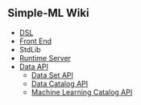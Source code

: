 ## Simple-ML Wiki
* [DSL][dsl]
* [Front End][frontend]
* StdLib
* [Runtime Server][runtime]
* [Data API][data_api]
   * [Data Set API][data_set_api]
   * [Data Catalog API][data_catalog_api]
   * [Machine Learning Catalog API][ml_catalog_api]


[dsl]: https://github.com/Anzumana/Simple-ML/wiki/Language-Tutorial
[data_api]: https://github.com/Anzumana/Simple-ML/wiki/Data-API
[data_set_api]: https://github.com/Anzumana/Simple-ML/wiki/Data-Set-API
[data_catalog_api]: https://github.com/Anzumana/Simple-ML/wiki/Data-Catalog-API
[frontend]: https://github.com/Anzumana/Simple-ML/wiki/Front-End
[ml_catalog_api]: https://github.com/Anzumana/Simple-ML/wiki/Machine-Learning-Catalog-API
[runtime]: https://github.com/Anzumana/Simple-ML/wiki/Runtime-Server